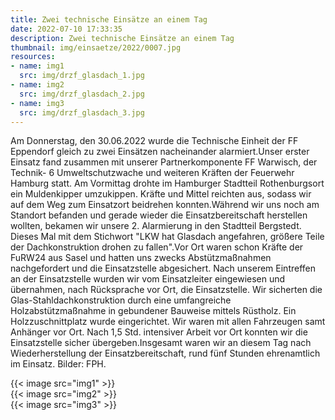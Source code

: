 ```yaml
---
title: Zwei technische Einsätze an einem Tag
date: 2022-07-10 17:33:35
description: Zwei technische Einsätze an einem Tag
thumbnail: img/einsaetze/2022/0007.jpg
resources:
- name: img1
  src: img/drzf_glasdach_1.jpg
- name: img2
  src: img/drzf_glasdach_2.jpg
- name: img3
  src: img/drzf_glasdach_3.jpg
---
```

Am Donnerstag, den 30.06.2022 wurde die Technische Einheit der FF Eppendorf gleich zu zwei Einsätzen nacheinander alarmiert.Unser erster Einsatz fand zusammen mit unserer Partnerkomponente FF Warwisch, der Technik- 6 Umweltschutzwache und weiteren Kräften der Feuerwehr Hamburg statt. Am Vormittag drohte im Hamburger Stadtteil Rothenburgsort ein Muldenkipper umzukippen. Kräfte und Mittel reichten aus, sodass wir auf dem Weg zum Einsatzort beidrehen konnten.Während wir uns noch am Standort befanden und gerade wieder die Einsatzbereitschaft herstellen wollten, bekamen wir unsere 2. Alarmierung in den Stadtteil Bergstedt. Dieses Mal mit dem Stichwort "LKW hat Glasdach angefahren, größere Teile der Dachkonstruktion drohen zu fallen".Vor Ort waren schon Kräfte der FuRW24 aus Sasel und hatten uns zwecks Abstützmaßnahmen nachgefordert und die Einsatzstelle abgesichert. Nach unserem Eintreffen an der Einsatzstelle wurden wir vom Einsatzleiter eingewiesen und übernahmen, nach Rücksprache vor Ort, die Einsatzstelle. Wir sicherten die Glas-Stahldachkonstruktion durch eine umfangreiche Holzabstützmaßnahme in gebundener Bauweise mittels Rüstholz. Ein Holzzuschnittplatz wurde eingerichtet. Wir waren mit allen Fahrzeugen samt Anhänger vor Ort. Nach 1,5 Std. intensiver Arbeit vor Ort konnten wir die Einsatzstelle sicher übergeben.Insgesamt waren wir an diesem Tag nach Wiederherstellung der Einsatzbereitschaft, rund fünf Stunden ehrenamtlich im Einsatz.   Bilder: FPH.

{{< image src="img1" >}}  
{{< image src="img2" >}}  
{{< image src="img3" >}}  

